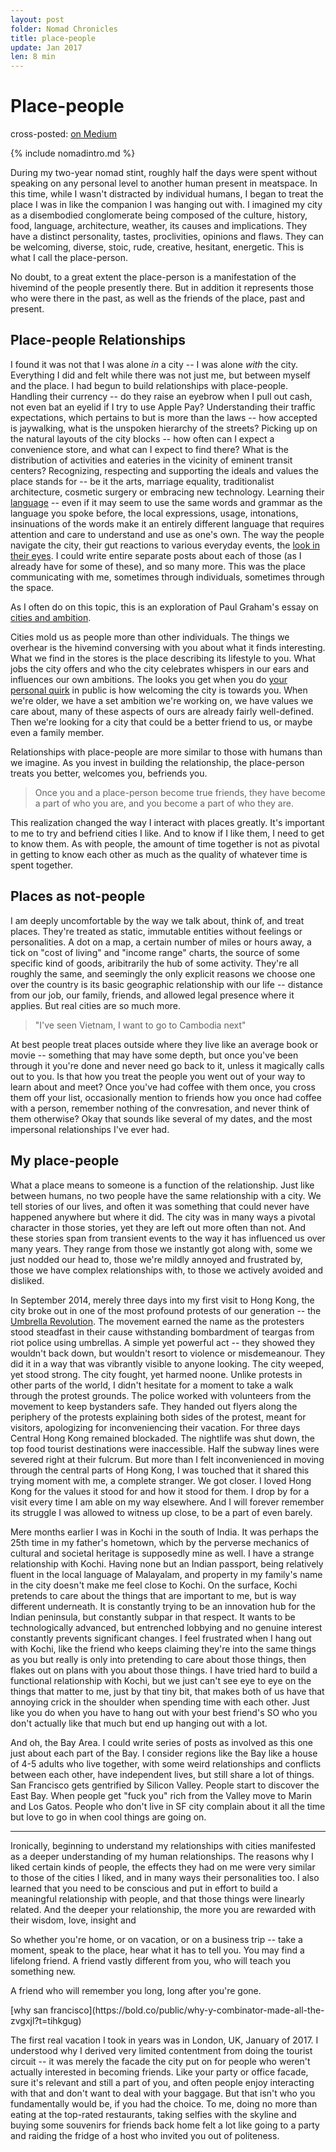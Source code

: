 ```yaml
---
layout: post
folder: Nomad Chronicles
title: place-people
update: Jan 2017
len: 8 min
---
```

# Place-people
<div class="essay-subtext">cross-posted: <a href="https://medium.com/@keerthiko/eyes-f07a01a682f1">on Medium</a></div>

{% include nomadintro.md %}

During my two-year nomad stint, roughly half the days were spent without speaking on any personal level to another human present in meatspace. In this time, while I wasn't distracted by individual humans, I began to treat the place I was in like the companion I was hanging out with. I imagined my city as a disembodied conglomerate being composed of the culture, history, food, language, architecture, weather, its causes and implications. They have a distinct personality, tastes, proclivities, opinions and flaws. They can be welcoming, diverse, stoic, rude, creative, hesitant, energetic. This is what I call the place-person.

No doubt, to a great extent the place-person is a manifestation of the hivemind of the people presently there. But in addition it represents those who were there in the past, as well as the friends of the place, past and present.

## Place-people Relationships

I found it was not that I was alone *in* a city -- I was alone *with* the city. Everything I did and felt while there was not just me, but between myself and the place. I had begun to build relationships with place-people. Handling their currency -- do they raise an eyebrow when I pull out cash, not even bat an eyelid if I try to use Apple Pay? Understanding their traffic expectations, which pertains to but is more than the laws -- how accepted is jaywalking, what is the unspoken hierarchy of the streets? Picking up on the natural layouts of the city blocks -- how often can I expect a convenience store, and what can I expect to find there? What is the distribution of activities and eateries in the vicinity of eminent transit centers? Recognizing, respecting and supporting the ideals and values the place stands for -- be it the arts, marriage equality, traditionalist architecture, cosmetic surgery or embracing new technology. Learning their [language](languageliving.html) -- even if it may seem to use the same words and grammar as the language you spoke before, the local expressions, usage, intonations, insinuations of the words make it an entirely different language that requires attention and care to understand and use as one's own. The way the people navigate the city, their gut reactions to various everyday events, the [look in their eyes](eyes.html). I could write entire separate posts about each of those (as I already have for some of these), and so many more. This was the place communicating with me, sometimes through individuals, sometimes through the space.

As I often do on this topic, this is an exploration of Paul Graham's essay on [cities and ambition](http://paulgraham.com/cities.html).

Cities mold us as people more than other individuals. The things we overhear is the hivemind conversing with you about what it finds interesting. What we find in the stores is the place describing its lifestyle to you. What jobs the city offers and who the city celebrates whispers in our ears and influences our own ambitions. The looks you get when you do [your personal quirk](whatido.html) in public is how welcoming the city is towards you. When we're older, we have a set ambition we're working on, we have values we care about, many of these aspects of ours are already fairly well-defined. Then we're looking for a city that could be a better friend to us, or maybe even a family member.

Relationships with place-people are more similar to those with humans than we imagine. As you invest in building the relationship, the place-person treats you better, welcomes you, befriends you.

> Once you and a place-person become true friends, they have become a part of who you are, and you become a part of who they are.

This realization changed the way I interact with places greatly. It's important to me to try and befriend cities I like. And to know if I like them, I need to get to know them. As with people, the amount of time together is not as pivotal in getting to know each other as much as the quality of whatever time is spent together.

## Places as not-people

I am deeply uncomfortable by the way we talk about, think of, and treat places. They're treated as static, immutable entities without feelings or personalities. A dot on a map, a certain number of miles or hours away, a tick on "cost of living" and "income range" charts, the source of some specific kind of goods, aribitrarily the hub of some activity. They're all roughly the same, and seemingly the only explicit reasons we choose one over the country is its basic geographic relationship with our life -- distance from our job, our family, friends, and allowed legal presence where it applies. But real cities are so much more. 

> "I've seen Vietnam, I want to go to Cambodia next"

At best people treat places outside where they live like an average book or movie -- something that may have some depth, but once you've been through it you're done and never need go back to it, unless it magically calls out to you. Is that how you treat the people you went out of your way to learn about and meet? Once you've had coffee with them once, you cross them off your list, occasionally mention to friends how you once had coffee with a person, remember nothing of the convresation, and never think of them otherwise? Okay that sounds like several of my dates, and the most impersonal relationships I've ever had.

## My place-people

What a place means to someone is a function of the relationship. Just like between humans, no two people have the same relationship with a city. We tell stories of our lives, and often it was something that could never have happened anywhere but where it did. The city was in many ways a pivotal character in those stories, yet they are left out more often than not. And these stories span from transient events to the way it has influenced us over many years. They range from those we instantly got along with, some we just nodded our head to, those we're mildly annoyed and frustrated by, those we have complex relationships with, to those we actively avoided and disliked. 

In September 2014, merely three days into my first visit to Hong Kong, the city broke out in one of the most profound protests of our generation -- the [Umbrella Revolution](https://en.wikipedia.org/wiki/2014_Hong_Kong_protests). The movement earned the name as the protesters stood steadfast in their cause withstanding bombardment of teargas from riot police using umbrellas. A simple yet powerful act -- they showed they wouldn't back down, but wouldn't resort to violence or misdemeanour. They did it in a way that was vibrantly visible to anyone looking. The city weeped, yet stood strong. The city fought, yet harmed noone. Unlike protests in other parts of the world, I didn't hesitate for a moment to take a walk through the protest grounds. The police worked with volunteers from the movement to keep bystanders safe. They handed out flyers along the periphery of the protests explaining both sides of the protest, meant for visitors, apologizing for inconveniencing their vacation. For three days Central Hong Kong remained blockaded. The nightlife was shut down, the top food tourist destinations were inaccessible. Half the subway lines were severed right at their fulcrum. But more than I felt inconvenienced in moving through the central parts of Hong Kong, I was touched that it shared this trying moment with me, a complete stranger. We got closer. I loved Hong Kong for the values it stood for and how it stood for them. I drop by for a visit every time I am able on my way elsewhere. And I will forever remember its struggle I was allowed to witness up close, to be a part of even barely.

Mere months earlier I was in Kochi in the south of India. It was perhaps the 25th time in my father's hometown, which by the perverse mechanics of cultural and societal heritage is supposedly mine as well. I have a strange relationship with Kochi. Having none but an Indian passport, being relatively fluent in the local language of Malayalam, and property in my family's name in the city doesn't make me feel close to Kochi. On the surface, Kochi pretends to care about the things that are important to me, but is way different underneath. It is constantly trying to be an innovation hub for the Indian peninsula, but constantly subpar in that respect. It wants to be technologically advanced, but entrenched lobbying and no genuine interest constantly prevents significant changes. I feel frustrated when I hang out with Kochi, like the friend who keeps claiming they're into the same things as you but really is only into pretending to care about those things, then flakes out on plans with you about those things. I have tried hard to build a functional relationship with Kochi, but we just can't see eye to eye on the things that matter to me, just by that tiny bit, that makes both of us have that annoying crick in the shoulder when spending time with each other. Just like you do when you have to hang out with your best friend's SO who you don't actually like that much but end up hanging out with a lot.

And oh, the Bay Area. I could write series of posts as involved as this one just about each part of the Bay. I consider regions like the Bay like a house of 4-5 adults who live together, with some weird relationships and conflicts between each other, have independent lives, but still share a lot of things. San Francisco gets gentrified by Silicon Valley. People start to discover the East Bay. When people get "fuck you" rich from the Valley move to Marin and Los Gatos. People who don't live in SF city complain about it all the time but love to go in when cool things are going on.


***

Ironically, beginning to understand my relationships with cities manifested as a deeper understanding of my human relationships. The reasons why I liked certain kinds of people, the effects they had on me were very similar to those of the cities I liked, and in many ways their personalities too. I also learned that you need to be conscious and put in effort to build a meaningful relationship with people, and that those things were linearly related. And the deeper your relationship, the more you are rewarded with their wisdom, love, insight and 

So whether you're home, or on vacation, or on a business trip -- take a moment, speak to the place, hear what it has to tell you. You may find a lifelong friend. A friend vastly different from you, who will teach you something new. 

A friend who will remember you long, long after you're gone.

<div class="hidden-notes">
[why san francisco](https://bold.co/public/why-y-combinator-made-all-the-zvgxjl?t=tihkgug)

The first real vacation I took in years was in London, UK, January of 2017. I understood why I derived very limited contentment from doing the tourist circuit -- it was merely the facade the city put on for people who weren't actually interested in becoming friends. Like your party or office facade, sure it's relevant and still a part of you, and often people enjoy interacting with that and don't want to deal with your baggage. But that isn't who you fundamentally would be, if you had the choice. To me, doing no more than eating at the top-rated restaurants, taking selfies with the skyline and buying some souvenirs for friends back home felt a lot like going to a party and raiding the fridge of a host who invited you out of politeness. 
</div>
